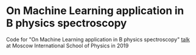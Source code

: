 # On Machine Learning application in B physics spectroscopy
Code for "On Machine Learning application in B physics spectroscopy" [talk](https://mosphys.ru/indico/event/2/contributions/124/) at Moscow International School of Physics	in 2019
